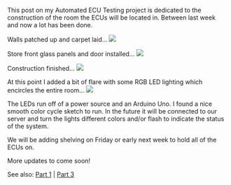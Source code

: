 This post on my Automated ECU Testing project is dedicated to the construction of the room the ECUs will be located in. Between last week and now a lot has been done.

Walls patched up and carpet laid...
![](/content/images/2016/05/Automated-ECU-Room-Carpet.jpg)

Store front glass panels and door installed...
![](/content/images/2016/05/Automated-ECU-Room-Glass-Install.jpg)

Construction finished...
![](/content/images/2016/05/Automated-ECU-Room-Painted.jpg)

At this point I added a bit of flare with some RGB LED lighting which encircles the entire room...
![](/content/images/2016/05/Automated-ECU-Room-LED-Lights.jpg)

The LEDs run off of a power source and an Arduino Uno. I found a nice smooth color cycle sketch to run. In the future it will be connected to our server and turn the lights different colors and/or flash to indicate the status of the system.

We will be adding shelving on Friday or early next week to hold all of the ECUs on.

More updates to come soon!

See also: [Part 1](/automated-ecu-testing/) | [Part 3](/automated-ecu-testing-part-3/)